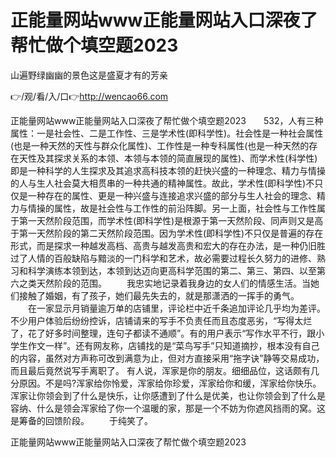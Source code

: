 # 正能量网站www正能量网站入口深夜了帮忙做个填空题2023
山遍野绿幽幽的景色这是盛夏才有的芳亲

👉/观/看/入/口👉http://wencao66.com

正能量网站www正能量网站入口深夜了帮忙做个填空题2023　　532，人有三种属性：一是社会性、二是工作性、三是学术性(即科学性)。社会性是一种社会属性(也是一种天然的天性与群众化属性)、工作性是一种专科属性(也是一种天然的存在天性及其探求关系的本领、本领与本领的简直展现的属性)、而学术性(科学性)即是一种科学的人生探求及其追求高科技本领的赶快兴盛的一种理念、精力与情操的人与生人社会莫大相贯串的一种共通的精神属性。故此，学术性(即科学性)不只仅是一种存在的属性、更是一种兴盛与连接追求兴盛的部分与生人社会的理念、精力与情操的属性，故是社会性与工作性的前沿阵脚。另一上面，社会性与工作性属于第一天然阶段范围，而学术性(即科学性)是根源于第一天然阶段、同声则又是高于第一天然阶段的第二天然阶段范围。因为学术性(即科学性)不只仅是普遍的存在形式，而是探求一种越发高档、高贵与越发高贵和宏大的存在办法，是一种仍旧胜过了人情的百般缺陷与黯淡的一门科学和艺术，故必需要过程长久努力的进修、熟习和科学演练本领到达，本领到达迈向更高科学范围的第二、第三、第四、以至第六之类天然阶段的范围。
　　我忠实地记录着我身边的女人们的情感生活。当她们接触了婚姻，有了孩子，她们最先失去的，就是那潇洒的一挥手的勇气。
　　在一家显示月销量逾万单的店铺里，评论栏中近千条追加评论几乎均为差评。不少用户体验后纷纷控诉，店铺请来的写手不负责任而且态度恶劣，“写得太烂了，花了好多时间整理，连句子都读不通顺”。有的用户表示“写作水平不行，跟小学生作文一样”。还有网友称，店铺找的是“菜鸟写手”只知道摘抄，根本没有自己的内容，虽然对方声称可改到满意为止，但对方直接采用“拖字诀”静等交易成功，而且最后竟然说写手离职了。
有人说，浑家是你的朋友。细细品位，这话颇有几分原因。不是吗?浑家给你怜爱，浑家给你珍爱，浑家给你和缓，浑家给你快乐。浑家让你领会到了什么是快乐，让你感遭到了什么是优美，也让你领会到了什么是容纳、什么是领会浑家给了你一个温暖的家，那是一个不妨为你遮风挡雨的窝。这是筹备的回馈阶段。
　　于纯笑了。

正能量网站www正能量网站入口深夜了帮忙做个填空题2023
